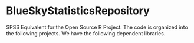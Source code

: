 # BlueSkyStatisticsRepository
SPSS Equivalent for the Open Source R Project.
The code is organized into the following projects.
We have the following dependent libraries.
